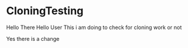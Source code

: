 # CloningTesting
Hello There
Hello User This i am doing to check for cloning work or not

Yes there is a change
